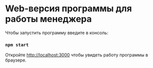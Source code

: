# Web-версия программы для работы менеджера

Чтобы запустить программу введите в консоль:

### `npm start`

Откройте [http://localhost:3000](http://localhost:3000) чтобы увидеть работу программы в браузере.
